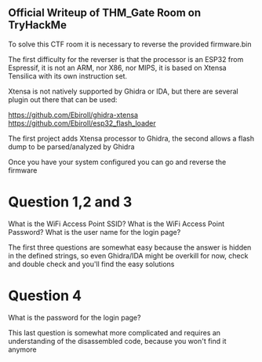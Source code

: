 ## Official Writeup of THM_Gate Room on TryHackMe
To solve this CTF room it is necessary to reverse the provided firmware.bin

The first difficulty for the reverser is that the processor is an ESP32 from Espressif, it is not an ARM, nor X86, nor MIPS, 
it is based on Xtensa Tensilica with its own instruction set.

Xtensa is not natively supported by Ghidra or IDA, but there are several plugin out there that can be used:

https://github.com/Ebiroll/ghidra-xtensa
https://github.com/Ebiroll/esp32_flash_loader

The first project adds Xtensa processor to Ghidra, the second allows a flash dump to be parsed/analyzed by Ghidra

Once you have your system configured you can go and reverse the firmware

# Question 1,2 and 3
What is the WiFi Access Point SSID?
What is the WiFi Access Point Password?
What is the user name for the login page?

The first three questions are somewhat easy because the answer is hidden in the defined strings,
so even Ghidra/IDA might be overkill for now, check and double check and you'll find the easy solutions

# Question 4
What is the password for the login page?

This last question is somewhat more complicated and requires an understanding of the disassembled code, because
you won't find it anymore
